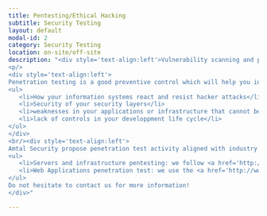 ```yaml
---
title: Pentesting/Ethical Hacking
subtitle: Security Testing
layout: default
modal-id: 2
category: Security Testing
location: on-site/off-site
description: "<div style='text-align:left'>Vulnerability scanning and pentest are two significally different process serving the same goal but using specific methodologies and different perspectives. Both processes aim to reduce your attack surface and therefore lower your IT risk. On on hand, vulnerability Management is a process which's goal is to identify reccurent weaknesses in controls or vulnerabilities affecting your infrastructure globally. It evaluates your infrastructure's security and its components horizontally, at large scale. On the other hand, in penetration tests, a reduced scope size is identified and assessed bottom-up. It test your target of evaluation vertically. Vulnerability scans are automated process; a pentration test is a in-depth test mixing manual, static and dynamic analysis methods. The tools and methods used in a penetration test are the same as those used in the wild by hackers and malicious opponents. Such test provide you with an ideal view on how an attacker could infiltrate your internal network and get access to your critical data. On top of thise, these test could be executed from your different layers of security controls in order to evaluate your defense in-depth strategy.</div>
<p/>
<div style='text-align:left'>
Penetration testing is a good preventive control which will help you in identifying:
<ul>
   <li>How your information systems react and resist hacker attacks</li>
   <li>Security of your security layers</li>
   <li>weaknesses in your applications or infrastructure that cannot be discovered automatically</li>
   <li>lack of controls in your developpment life cycle</li>
</ul>
</div>
<br/><div style='text-align:left'>
Amtal Security propose penetration test activity aligned with industry best-practices and standards:
<ul>
   <li>Servers and infrastructure pentesting: we follow <a href='http://pentest-standarts.org'>Pentest-standards</a> framework
   <li>Web Applications penetration test: we use the <a href='http://www.owasp.org'>OWASP</a> Testing Guide and OWASP ASVS.
</ul>
Do not hesitate to contact us for more information!
</div>"

---
```

